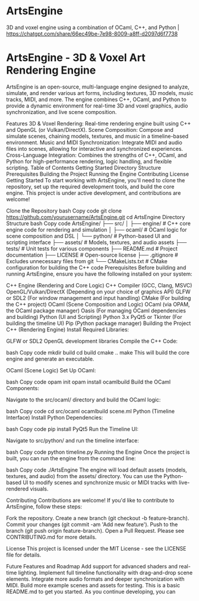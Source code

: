 # ArtsEngine
3D and voxel engine using a combination of OCaml, C++, and Python | https://chatgpt.com/share/66ec49be-7e98-8009-a8ff-d2097d6f7738
# ArtsEngine - 3D & Voxel Art Rendering Engine
ArtsEngine is an open-source, multi-language engine designed to analyze, simulate, and render various art forms, including textures, 3D models, music tracks, MIDI, and more. The engine combines C++, OCaml, and Python to provide a dynamic environment for real-time 3D and voxel graphics, audio synchronization, and live scene composition.

Features
3D & Voxel Rendering: Real-time rendering engine built using C++ and OpenGL (or Vulkan/DirectX).
Scene Composition: Compose and simulate scenes, chaining models, textures, and music in a timeline-based environment.
Music and MIDI Synchronization: Integrate MIDI and audio files into scenes, allowing for interactive and synchronized experiences.
Cross-Language Integration: Combines the strengths of C++, OCaml, and Python for high-performance rendering, logic handling, and flexible scripting.
Table of Contents
Getting Started
Directory Structure
Prerequisites
Building the Project
Running the Engine
Contributing
License
Getting Started
To start working with ArtsEngine, you'll need to clone the repository, set up the required development tools, and build the core engine. This project is under active development, and contributions are welcome!

Clone the Repository
bash
Copy code
git clone https://github.com/yourusername/ArtsEngine.git
cd ArtsEngine
Directory Structure
bash
Copy code
ArtsEngine/
├── src/
│   ├── engine/         # C++ core engine code for rendering and simulation
│   ├── ocaml/          # OCaml logic for scene composition and DSL
│   └── python/         # Python-based UI and scripting interface
├── assets/             # Models, textures, and audio assets
├── tests/              # Unit tests for various components
├── README.md           # Project documentation
├── LICENSE             # Open-source license
├── .gitignore          # Excludes unnecessary files from git
└── CMakeLists.txt      # CMake configuration for building the C++ code
Prerequisites
Before building and running ArtsEngine, ensure you have the following installed on your system:

C++ Engine (Rendering and Core Logic)
C++ Compiler (GCC, Clang, MSVC)
OpenGL/Vulkan/DirectX (Depending on your choice of graphics API)
GLFW or SDL2 (For window management and input handling)
CMake (For building the C++ project)
OCaml (Scene Composition and Logic)
OCaml (via OPAM, the OCaml package manager)
Oasis (For managing OCaml dependencies and building)
Python (UI and Scripting)
Python 3.x
PyQt5 or Tkinter (For building the timeline UI)
Pip (Python package manager)
Building the Project
C++ (Rendering Engine)
Install Required Libraries:

GLFW or SDL2
OpenGL development libraries
Compile the C++ Code:

bash
Copy code
mkdir build
cd build
cmake ..
make
This will build the core engine and generate an executable.

OCaml (Scene Logic)
Set Up OCaml:

bash
Copy code
opam init
opam install ocamlbuild
Build the OCaml Components:

Navigate to the src/ocaml/ directory and build the OCaml logic:

bash
Copy code
cd src/ocaml
ocamlbuild scene.ml
Python (Timeline Interface)
Install Python Dependencies:

bash
Copy code
pip install PyQt5
Run the Timeline UI:

Navigate to src/python/ and run the timeline interface:

bash
Copy code
python timeline.py
Running the Engine
Once the project is built, you can run the engine from the command line:

bash
Copy code
./ArtsEngine
The engine will load default assets (models, textures, and audio) from the assets/ directory. You can use the Python-based UI to modify scenes and synchronize music or MIDI tracks with live-rendered visuals.

Contributing
Contributions are welcome! If you'd like to contribute to ArtsEngine, follow these steps:

Fork the repository.
Create a new branch (git checkout -b feature-branch).
Commit your changes (git commit -am 'Add new feature').
Push to the branch (git push origin feature-branch).
Open a Pull Request.
Please see CONTRIBUTING.md for more details.

License
This project is licensed under the MIT License - see the LICENSE file for details.

Future Features and Roadmap
Add support for advanced shaders and real-time lighting.
Implement full timeline functionality with drag-and-drop scene elements.
Integrate more audio formats and deeper synchronization with MIDI.
Build more example scenes and assets for testing.
This is a basic README.md to get you started. As you continue developing, you can
